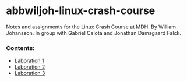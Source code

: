 # abbwiljoh-linux-crash-course
Notes and assignments for the Linux Crash Course at MDH. By William Johansson. In group with Gabriel Calota and Jonathan Damsgaard Falck.

### Contents:

* [Laboration 1](https://github.com/abbwiljoh/abbwiljoh-linux-crash-course/blob/main/lab1.md "Go to laboration 1")
* [Laboration 2](https://github.com/abbwiljoh/abbwiljoh-linux-crash-course/blob/main/lab2.md "Go to laboration 2")
* [Laboration 3](https://github.com/abbwiljoh/abbwiljoh-linux-crash-course/blob/main/lab3.md "Go to laboration 3")
